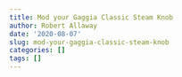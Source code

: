 ```yaml
---
title: Mod your Gaggia Classic Steam Knob
author: Robert Allaway
date: '2020-08-07'
slug: mod-your-gaggia-classic-steam-knob
categories: []
tags: []
---
```


